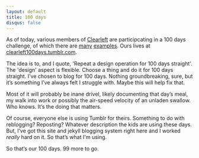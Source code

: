 ```yaml
---
layout: default
title: 100 days
disqus: false
---
```


As of today, various members of [Clearleft](http://clearleft.com) are participcating in a 100 days challenge, of which there are [many](https://giveit100.com/) [examples](http://100daysproject.co.nz/). Ours lives at [clearleft100days.tumblr.com](http://clearleft100days.tumblr.com/).

The idea is to, and I quote, 'Repeat a design operation for 100 days straight'. The 'design' aspect is flexible. Choose a thing and do it for 100 days straight. I've chosen to blog for 100 days. Nothing groundbreaking, sure, but it’s something I’ve always felt I struggle with. Maybe this will help fix that.

Most of it will probably be inane drivel, likely documenting that day’s meal, my walk into work or possibly the air-speed velocity of an unladen swallow. Who knows. It’s the doing that matters.

Of course, everyone else is using Tumblr for theirs. Something to do with reblogging? Reposting? Whatever description the kids are using these days. But, I’ve got this site and jekyll blogging system right here and I worked _really_ hard on it. So that’s what I'm using.

So that’s our 100 days. 99 more to go.